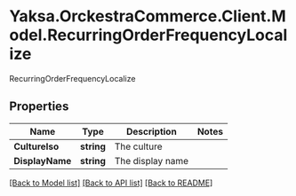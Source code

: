 # Yaksa.OrckestraCommerce.Client.Model.RecurringOrderFrequencyLocalize
RecurringOrderFrequencyLocalize

## Properties

Name | Type | Description | Notes
------------ | ------------- | ------------- | -------------
**CultureIso** | **string** | The culture | 
**DisplayName** | **string** | The display name | 

[[Back to Model list]](../README.md#documentation-for-models) [[Back to API list]](../README.md#documentation-for-api-endpoints) [[Back to README]](../README.md)

